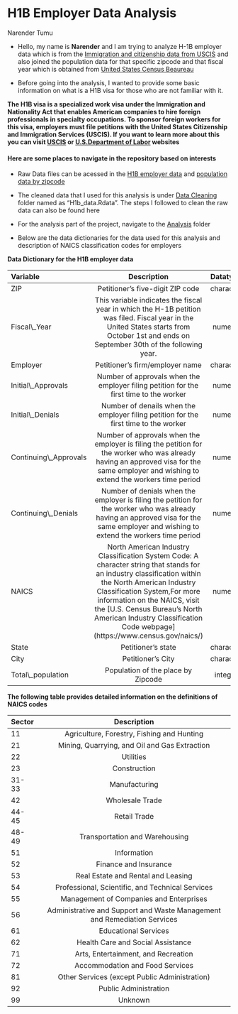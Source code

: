 H1B Employer Data Analysis
================
Narender Tumu

-   Hello, my name is **Narender** and I am trying to analyze H-1B
    employer data which is from the [Immigration and citizenship data
    from
    USCIS](https://www.uscis.gov/tools/reports-and-studies/h-1b-employer-data-hub)
    and also joined the population data for that specific zipcode and
    that fiscal year which is obtained from [United States Census
    Beaureau](https://data.census.gov/table?t=Counts,+Estimates,+and+Projections&g=010XX00US$8600000&tid=ACSDT5Y2021.B01003)

-   Before going into the analysis, I wanted to provide some basic
    information on what is a H1B visa for those who are not familiar
    with it.

**The H1B visa is a specialized work visa under the Immigration and
Nationality Act that enables American companies to hire foreign
professionals in specialty occupations. To sponsor foreign workers for
this visa, employers must file petitions with the United States
Citizenship and Immigration Services (USCIS). If you want to learn more
about this you can visit
[USCIS](https://www.uscis.gov/working-in-the-united-states/h-1b-specialty-occupations)
or [U.S.Department of
Labor](https://www.dol.gov/agencies/whd/immigration/h1b) websites**

#### Here are some places to navigate in the repository based on interests

-   Raw Data files can be acessed in the [H1B employer
    data](https://github.com/NarenderTumu/H1B-employer-data-analysis/tree/main/Files/H1b%20employer%20datafiles)
    and [population data by
    zipcode](https://github.com/NarenderTumu/H1B-employer-data-analysis/tree/main/Files/Population%20datafiles)

-   The cleaned data that I used for this analysis is under [Data
    Cleaning](https://github.com/NarenderTumu/H1B-employer-data-analysis/tree/main/Files/Data%20Cleaning)
    folder named as “H1b\_data.Rdata”. The steps I followed to clean the
    raw data can also be found here

-   For the analysis part of the project, navigate to the
    [Analysis](https://github.com/NarenderTumu/H1B-employer-data-analysis/tree/main/Files/Analysis)
    folder

-   Below are the data dictionaries for the data used for this analysis
    and description of NAICS classification codes for employers

**Data Dictionary for the H1B employer data**

<table class="table table-bordered" style="width: auto !important; margin-left: auto; margin-right: auto;">
<thead>
<tr>
<th style="text-align:left;">
Variable
</th>
<th style="text-align:center;">
Description
</th>
<th style="text-align:center;">
Datatype
</th>
</tr>
</thead>
<tbody>
<tr>
<td style="text-align:left;">
ZIP
</td>
<td style="text-align:center;">
Petitioner’s five-digit ZIP code
</td>
<td style="text-align:center;">
character
</td>
</tr>
<tr>
<td style="text-align:left;">
Fiscal\_Year
</td>
<td style="text-align:center;">
This variable indicates the fiscal year in which the H-1B petition was
filed. Fiscal year in the United States starts from October 1st and ends
on September 30th of the following year.
</td>
<td style="text-align:center;">
numeric
</td>
</tr>
<tr>
<td style="text-align:left;">
Employer
</td>
<td style="text-align:center;">
Petitioner’s firm/employer name
</td>
<td style="text-align:center;">
character
</td>
</tr>
<tr>
<td style="text-align:left;">
Initial\_Approvals
</td>
<td style="text-align:center;">
Number of approvals when the employer filing petition for the first time
to the worker
</td>
<td style="text-align:center;">
numeric
</td>
</tr>
<tr>
<td style="text-align:left;">
Initial\_Denials
</td>
<td style="text-align:center;">
Number of denails when the employer filing petition for the first time
to the worker
</td>
<td style="text-align:center;">
numeric
</td>
</tr>
<tr>
<td style="text-align:left;">
Continuing\_Approvals
</td>
<td style="text-align:center;">
Number of approvals when the employer is filing the petition for the
worker who was already having an approved visa for the same employer and
wishing to extend the workers time period
</td>
<td style="text-align:center;">
numeric
</td>
</tr>
<tr>
<td style="text-align:left;">
Continuing\_Denials
</td>
<td style="text-align:center;">
Number of denials when the employer is filing the petition for the
worker who was already having an approved visa for the same employer and
wishing to extend the workers time period
</td>
<td style="text-align:center;">
numeric
</td>
</tr>
<tr>
<td style="text-align:left;">
NAICS
</td>
<td style="text-align:center;">
North American Industry Classification System Code: A character string
that stands for an industry classification within the North American
Industry Classification System,For more information on the NAICS, visit
the [U.S. Census Bureau’s North American Industry Classification Code
webpage](https://www.census.gov/naics/)
</td>
<td style="text-align:center;">
numeric
</td>
</tr>
<tr>
<td style="text-align:left;">
State
</td>
<td style="text-align:center;">
Petitioner’s state
</td>
<td style="text-align:center;">
character
</td>
</tr>
<tr>
<td style="text-align:left;">
City
</td>
<td style="text-align:center;">
Petitioner’s City
</td>
<td style="text-align:center;">
character
</td>
</tr>
<tr>
<td style="text-align:left;">
Total\_population
</td>
<td style="text-align:center;">
Population of the place by Zipcode
</td>
<td style="text-align:center;">
integer
</td>
</tr>
</tbody>
</table>

**The following table provides detailed information on the definitions
of NAICS codes**

<table class="table table-bordered" style="width: auto !important; margin-left: auto; margin-right: auto;">
<thead>
<tr>
<th style="text-align:left;">
Sector
</th>
<th style="text-align:center;">
Description
</th>
</tr>
</thead>
<tbody>
<tr>
<td style="text-align:left;">
11
</td>
<td style="text-align:center;">
Agriculture, Forestry, Fishing and Hunting
</td>
</tr>
<tr>
<td style="text-align:left;">
21
</td>
<td style="text-align:center;">
Mining, Quarrying, and Oil and Gas Extraction
</td>
</tr>
<tr>
<td style="text-align:left;">
22
</td>
<td style="text-align:center;">
Utilities
</td>
</tr>
<tr>
<td style="text-align:left;">
23
</td>
<td style="text-align:center;">
Construction
</td>
</tr>
<tr>
<td style="text-align:left;">
31-33
</td>
<td style="text-align:center;">
Manufacturing
</td>
</tr>
<tr>
<td style="text-align:left;">
42
</td>
<td style="text-align:center;">
Wholesale Trade
</td>
</tr>
<tr>
<td style="text-align:left;">
44-45
</td>
<td style="text-align:center;">
Retail Trade
</td>
</tr>
<tr>
<td style="text-align:left;">
48-49
</td>
<td style="text-align:center;">
Transportation and Warehousing
</td>
</tr>
<tr>
<td style="text-align:left;">
51
</td>
<td style="text-align:center;">
Information
</td>
</tr>
<tr>
<td style="text-align:left;">
52
</td>
<td style="text-align:center;">
Finance and Insurance
</td>
</tr>
<tr>
<td style="text-align:left;">
53
</td>
<td style="text-align:center;">
Real Estate and Rental and Leasing
</td>
</tr>
<tr>
<td style="text-align:left;">
54
</td>
<td style="text-align:center;">
Professional, Scientific, and Technical Services
</td>
</tr>
<tr>
<td style="text-align:left;">
55
</td>
<td style="text-align:center;">
Management of Companies and Enterprises
</td>
</tr>
<tr>
<td style="text-align:left;">
56
</td>
<td style="text-align:center;">
Administrative and Support and Waste Management and Remediation Services
</td>
</tr>
<tr>
<td style="text-align:left;">
61
</td>
<td style="text-align:center;">
Educational Services
</td>
</tr>
<tr>
<td style="text-align:left;">
62
</td>
<td style="text-align:center;">
Health Care and Social Assistance
</td>
</tr>
<tr>
<td style="text-align:left;">
71
</td>
<td style="text-align:center;">
Arts, Entertainment, and Recreation
</td>
</tr>
<tr>
<td style="text-align:left;">
72
</td>
<td style="text-align:center;">
Accommodation and Food Services
</td>
</tr>
<tr>
<td style="text-align:left;">
81
</td>
<td style="text-align:center;">
Other Services (except Public Administration)
</td>
</tr>
<tr>
<td style="text-align:left;">
92
</td>
<td style="text-align:center;">
Public Administration
</td>
</tr>
<tr>
<td style="text-align:left;">
99
</td>
<td style="text-align:center;">
Unknown
</td>
</tr>
</tbody>
</table>

